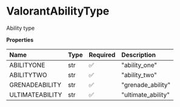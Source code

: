 # ValorantAbilityType

Ability type

**Properties**

| Name            | Type | Required | Description        |
| :-------------- | :--- | :------- | :----------------- |
| ABILITYONE      | str  | ✅       | "ability_one"      |
| ABILITYTWO      | str  | ✅       | "ability_two"      |
| GRENADEABILITY  | str  | ✅       | "grenade_ability"  |
| ULTIMATEABILITY | str  | ✅       | "ultimate_ability" |

<!-- This file was generated by liblab | https://liblab.com/ -->
